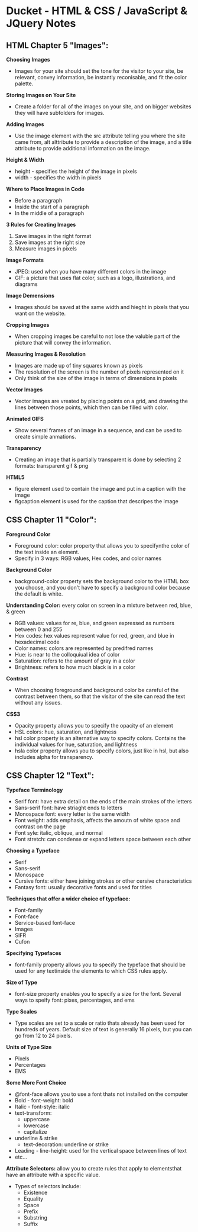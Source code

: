# Ducket - HTML & CSS / JavaScript & JQuery Notes

## HTML Chapter 5 "Images":
**Choosing Images**
- Images for your site should set the tone for the visitor to your site, be relevant, convey information, be instantly reconisable, and fit the color palette.

**Storing Images on Your Site**
- Create a folder for all of the images on your site, and on bigger websites they will have subfolders for images.

**Adding Images**
- Use the image element with the src attribute telling you where the site came from, alt alttribute to provide a description of the image, and a title attribute to provide additional information on the image.

**Height & Width**
- height - specifies the height of the image in pixels
- width - specifies the width in pixels

**Where to Place Images in Code**
- Before a paragraph
- Inside the start of a paragraph
- In the middle of a paragraph

**3 Rules for Creating Images**
  1. Save images in the right format
  2. Save images at the right size
  3. Measure images in pixels  

**Image Formats**
- JPEG: used when you have many different colors in the image
- GIF: a picture that uses flat color, such as a logo, illustrations, and diagrams

**Image Demensions**
- Images should be saved at the same width and hieght in pixels that you want on the website.

**Cropping Images**
- When cropping images be careful to not lose the valuble part of the picture that will convey the information.

**Measuring Images & Resolution**
- Images are made up of tiny squares known as pixels
- The resolution of the screen is the number of pixels represented on it
- Only think of the size of the image in terms of dimensions in pixels

**Vector Images**
- Vector images are vreated by placing points on a grid, and drawing the lines between those points, which then can be filled with color.

**Animated GIFS**
- Show several frames of an image in a sequence, and can be used to create simple anmations.

**Transparency**
- Creating an image that is partially transparent is done by selecting 2 formats: transparent gif & png

**HTML5**
- figure element used to contain the image and put in a caption with the image
- figcaption element is used for the caption that descripes the image

## CSS Chapter 11 "Color":
**Foreground Color**
- Foreground color: color property that allows you to specifynthe color of the text inside an element.
- Specify in 3 ways: RGB values, Hex codes, and color names

**Background Color**
- background-color property sets the background color to the HTML box you choose, and you don't have to specify a background color because the default is white.

**Understanding Color:** every color on screen in a mixture between red, blue, & green
- RGB values: values for re, blue, and green expressed as numbers between 0 and 255
- Hex codes: hex values represent value for red, green, and blue in hexadecimal code
- Color names: colors are represented by predifred names
- Hue: is near to the colloquiual idea of color
- Saturation: refers to the amount of gray in a color
- Brightness: refers to how much black is in a color

**Contrast**
- When choosing foreground and background color be careful of the contrast between them, so that the visitor of the site can read the text without any issues.

**CSS3**
- Opacity property allows you to specify the opacity of an element
- HSL colors: hue, saturation, and lightness
- hsl color property is an alternative way to specify colors. Contains the individual values for hue, saturation, and lightness
- hsla color property allows you to specify colors, just like in hsl, but also includes alpha for transparency.

## CSS Chapter 12 "Text": 
**Typeface Terminology**
- Serif font: have extra detail on the ends of the main strokes of the letters
- Sans-serif font: have striaght ends to letters
- Monospace font: every letter is the same width
- Font weight: adds emphasis, affects the amoutn of white space and contrast on the page
- Font syle: italic, oblique, and normal 
- Font stretch: can condense or expand letters space between each other

**Choosing a Typeface**
- Serif
- Sans-serif
- Monospace
- Cursive fonts: either have joining strokes or other cersive characteristics
- Fantasy font: usually decorative fonts and used for titles 

**Techniques that offer a wider choice of typeface:**
- Font-family
- Font-face
- Service-based font-face
- Images
- SIFR
- Cufon

**Specifying Typefaces**
- font-family property allows you to specify the typeface that should be used for any textinside the elements to which CSS rules apply.

**Size of Type**
- font-size property enables you to specify a size for the font. Several ways to speify font: pixes, percentages, and ems

**Type Scales**
- Type scales are set to a scale or ratio thats already has been used for hundreds of years. Default size of text is generally 16 pixels, but you can go from 12 to 24 pixels.

**Units of Type Size**
- Pixels
- Percentages
- EMS

**Some More Font Choice**
- @font-face allows you to use a font thats not installed on the computer
- Bold - font-weight: bold
- Italic - font-style: italic
- text-transform:
  * uppercase 
  * lowercase
  * capitalize
- underline & strike
  * text-decoration: underline or strike
- Leading - line-height: used for the vertical space between lines of text
- etc...

**Attribute Selectors:** allow you to create rules that apply to elementsthat have an attribute with a specific value. 
- Types of selectors include:
  * Existence
  * Equality
  * Space
  * Prefix
  * Substring
  * Suffix


